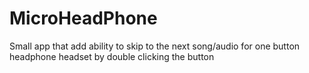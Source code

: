 # MicroHeadPhone
Small app that add ability to skip to the next song/audio for one button headphone headset by double clicking the button
